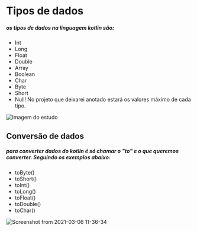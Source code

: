# Tipos de dados
##### os tipos de dados na linguagem kotlin são:
* Int
* Long
* Float
* Double
* Array
* Boolean
* Char
* Byte
* Short
* Null!
No projeto que deixarei anotado estará os valores máximo de cada tipo.

![Imagem do estudo](https://user-images.githubusercontent.com/67484591/110160363-b183c200-7dca-11eb-92ed-5689365c35b7.png)

## Conversão de dados
##### para converter dados do kotlin é só chamar o "to" e o que queremos converter. Seguindo os exemplos abaixo:
 * toByte()
 * toShort()
 * toInt()
 * toLong()
 * toFloat()
 * toDouble()
 * toChar()


![Screenshot from 2021-03-06 11-36-34](https://user-images.githubusercontent.com/67484591/110210414-60c6a480-7e70-11eb-94c7-7a182f552941.png)
